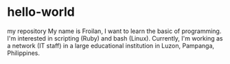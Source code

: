 # hello-world
my repository
My name is Froilan, I want to learn the basic of programming. I'm interested in scripting (Ruby) and bash (Linux).
Currently, I'm working as a network (IT staff) in a large educational institution in Luzon, Pampanga, Philippines.
